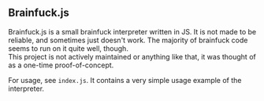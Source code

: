 ## Brainfuck.js

Brainfuck.js is a small brainfuck interpreter written in JS. It is not made to be reliable, and sometimes just doesn't work. The majority of brainfuck code seems to run on it quite well, though.  
This project is not actively maintained or anything like that, it was thought of as a one-time proof-of-concept.

For usage, see `index.js`. It contains a very simple usage example of the interpreter.

